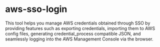 # aws-sso-login
This tool helps you manage AWS credentials obtained through SSO by providing features such as exporting credentials, importing them to AWS config files, generating credential_process compatible JSON, and seamlessly logging into the AWS Management Console via the browser.

